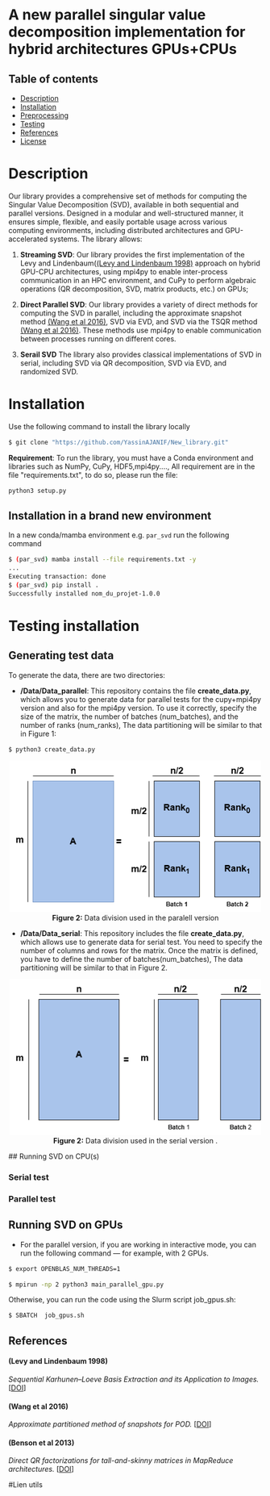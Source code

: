 # A new parallel singular value decomposition implementation for hybrid architectures  GPUs+CPUs

## Table of contents


  * [Description](#description)
  * [Installation](#Installation)
  * [Preprocessing](#Preprocessing)
  * [Testing](#Testing)
  * [References](#references)
  * [License](#license)




# Description
Our library provides a comprehensive set of methods for computing the Singular Value Decomposition (SVD), available in both sequential and parallel versions. Designed in a modular and well-structured manner, it ensures simple, flexible, and easily portable usage across various computing environments, including distributed architectures and GPU-accelerated systems. The library allows:

1. **Streaming SVD**: Our library provides the first implementation of the Levy and Lindenbaum([(Levy and Lindenbaum 1998)](#Levy-and-Lindenbaum-1998) approach on hybrid GPU-CPU architectures, using mpi4py to enable inter-process communication in an HPC environment, and CuPy to perform algebraic operations (QR decomposition, SVD, matrix products, etc.) on GPUs;

2. **Direct Parallel SVD**: Our library provides a variety of direct methods for computing the SVD in parallel, including the approximate snapshot method [(Wang et al 2016)](#Wang-et-al-2016), SVD via EVD, and SVD via the TSQR method [(Wang et al 2016)](#Wang-et-al-2016). These methods use mpi4py to enable communication between processes running on different cores.


3. **Serail SVD** The library also provides classical implementations of SVD in serial, including SVD via QR decomposition, SVD via EVD, and randomized SVD.

# Installation
Use the following command to install the library locally<br>
```bash
$ git clone "https://github.com/YassinAJANIF/New_library.git"
```
**Requirement**:
To run the library, you must have a Conda environment and libraries such as NumPy, CuPy, HDF5,mpi4py...., All requirement are in  the file "requirements.txt", to do so, please run the file:
```bash
python3 setup.py
```

## Installation in a brand new environment
In a new conda/mamba environment e.g. `par_svd` run the following command

```bash
$ (par_svd) mamba install --file requirements.txt -y
...
Executing transaction: done
$ (par_svd) pip install .
Successfully installed nom_du_projet-1.0.0
```
# Testing installation
## Generating test data
To generate the data, there are two directories:
- **/Data/Data_parallel**: This repository contains the file **create_data.py**, which allows you to generate data for parallel tests for the cupy+mpi4py version and also for the mpi4py version. To use it correctly, specify the size of the matrix, the number of batches (num_batches), and the number of ranks (num_ranks), The data partitioning will be similar to that in Figure 1:
```bash
$ python3 create_data.py 
```


<p align="center">
  <img src="Figs/parallel_division_data.png" alt="SVD Architecture" width="500"/>
   <br/>
  <strong>Figure 2:</strong>  Data division used in the paralell  version
</p>

- **/Data/Data_serial**: This repository includes the file **create_data.py**, which allows use  to generate data for serial test. You need to specify the number of columns and rows for the matrix. Once the matrix is defined, you have to define the number of batches(num_batches), The data partitioning will be similar to that in Figure 2.

<p align="center">
  <img src="Figs/serial_data_division.png" alt="SVD Architecture" width="500"/>
  <strong>Figure 2:</strong>  Data division used in the serial version .
</p>
## Running SVD on CPU(s)

### Serial test

### Parallel test

## Running SVD on GPUs

- For the parallel version, if you are working in interactive mode, you can run the following command — for example, with 2 GPUs.
```bash 
$ export OPENBLAS_NUM_THREADS=1
```

```bash
$ mpirun -np 2 python3 main_parallel_gpu.py
```
Otherwise, you can run the code using the Slurm script job_gpus.sh: 

```bash
$ SBATCH  job_gpus.sh
```


## References

#### (Levy and Lindenbaum 1998) 
*Sequential Karhunen–Loeve Basis Extraction and its Application to Images.* [[DOI](https://ieeexplore.ieee.org/abstract/document/723422)]

#### (Wang et al 2016) 
*Approximate partitioned method of snapshots for POD.* [[DOI](https://www.sciencedirect.com/science/article/pii/S0377042715005774)]

#### (Benson et al 2013)
*Direct QR factorizations for tall-and-skinny matrices in MapReduce architectures.* [[DOI](https://ieeexplore.ieee.org/document/6691583)]

#Lien utils
 

